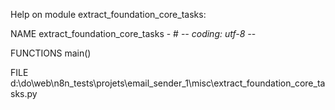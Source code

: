Help on module extract_foundation_core_tasks:

NAME
    extract_foundation_core_tasks - # -*- coding: utf-8 -*-

FUNCTIONS
    main()

FILE
    d:\do\web\n8n_tests\projets\email_sender_1\misc\extract_foundation_core_tasks.py



